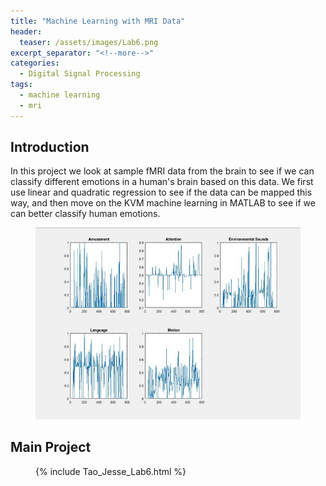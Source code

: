 ```yaml
---
title: "Machine Learning with MRI Data"
header:
  teaser: /assets/images/Lab6.png
excerpt_separator: "<!--more-->"
categories:
  - Digital Signal Processing
tags:
  - machine learning
  - mri
---
```



## Introduction
In this project we look at sample fMRI data from the brain to see if we can classify different emotions in a human's brain based on this data. We first use linear and quadratic regression to see if the data can be mapped this way, and then move on the KVM machine learning in MATLAB to see if we can better classify human emotions. 

<figure>
	<a href="/assets/images/Lab6.png"><img src="/assets/images/Lab6.png"></a>
</figure>

## Main Project
<figure>
{% include Tao_Jesse_Lab6.html %}
</figure>

